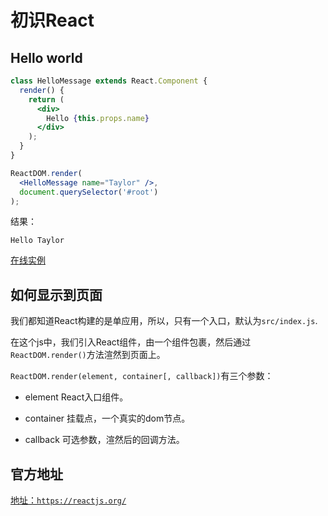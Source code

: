 # 初识React

## Hello world

```jsx
class HelloMessage extends React.Component {
  render() {
    return (
      <div>
        Hello {this.props.name}
      </div>
    );
  }
}

ReactDOM.render(
  <HelloMessage name="Taylor" />,
  document.querySelector('#root')
);
```

结果：

```console
Hello Taylor
```

[在线实例](https://codesandbox.io/s/q32ponjp94)

## 如何显示到页面

  我们都知道React构建的是单应用，所以，只有一个入口，默认为`src/index.js`.
  
  在这个js中，我们引入React组件，由一个组件包裹，然后通过`ReactDOM.render()`方法渲然到页面上。

  `ReactDOM.render(element, container[, callback])`有三个参数：

  * element React入口组件。

  * container 挂载点，一个真实的dom节点。

  * callback 可选参数，渲然后的回调方法。

## 官方地址

  [地址：`https://reactjs.org/`](https://reactjs.org/)